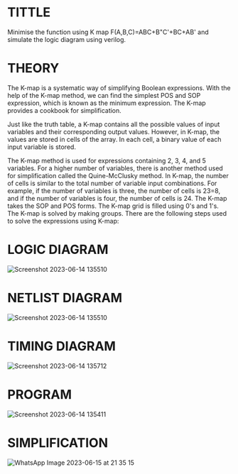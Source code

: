# TITTLE
Minimise the function using K map F(A,B,C)=ABC+B"C'+BC+AB' and simulate the logic diagram using verilog.
# THEORY
The K-map is a systematic way of simplifying Boolean expressions. With the help of the K-map method, we can find the simplest POS and SOP expression, which is known as the minimum expression. The K-map provides a cookbook for simplification.

Just like the truth table, a K-map contains all the possible values of input variables and their corresponding output values. However, in K-map, the values are stored in cells of the array. In each cell, a binary value of each input variable is stored.

The K-map method is used for expressions containing 2, 3, 4, and 5 variables. For a higher number of variables, there is another method used for simplification called the Quine-McClusky method. In K-map, the number of cells is similar to the total number of variable input combinations. For example, if the number of variables is three, the number of cells is 23=8, and if the number of variables is four, the number of cells is 24. The K-map takes the SOP and POS forms. The K-map grid is filled using 0's and 1's. The K-map is solved by making groups. There are the following steps used to solve the expressions using K-map:
# LOGIC DIAGRAM
![Screenshot 2023-06-14 135510](https://github.com/VigneshkumaranNS/Simulation-project--Digital-Electronics/assets/119484483/c1ff2353-4391-4aca-be20-bfcb1c9ff3c5)

# NETLIST DIAGRAM
![Screenshot 2023-06-14 135510](https://github.com/VigneshkumaranNS/Simulation-project--Digital-Electronics/assets/119484483/23015bdb-2806-451e-bc26-d4b63e7e96b9)

# TIMING DIAGRAM
![Screenshot 2023-06-14 135712](https://github.com/VigneshkumaranNS/Simulation-project--Digital-Electronics/assets/119484483/d9d90279-dc9f-4896-8d24-a7c207d9b807)

# PROGRAM
![Screenshot 2023-06-14 135411](https://github.com/VigneshkumaranNS/Simulation-project--Digital-Electronics/assets/119484483/bddba3f7-5a3e-4202-ba52-1bb5991e681c)

# SIMPLIFICATION
![WhatsApp Image 2023-06-15 at 21 35 15](https://github.com/VigneshkumaranNS/Simulation-project--Digital-Electronics/assets/119484483/e97c4a61-2462-4d35-8258-cd6aea51ceb8)

